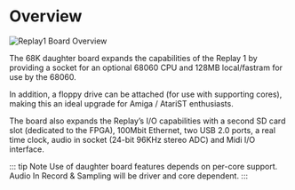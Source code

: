 # Overview

![Replay1 Board Overview](/images/replay1/daughterboard.jpg "Replay 1 daughter board")

The 68K daughter board expands the capabilities of the Replay 1 by providing
a socket for an optional 68060 CPU and 128MB local/fastram for use by the 68060.

In addition, a floppy drive can be attached (for use with supporting cores), making
this an ideal upgrade for Amiga / AtariST enthusiasts.

The board also expands the Replay’s I/O capabilities with a second SD card
slot (dedicated to the FPGA), 100Mbit Ethernet, two USB 2.0 ports, a real time clock,
audio in socket (24-bit 96KHz stereo ADC) and Midi I/O interface.

::: tip Note
Use of daughter board features depends on per-core support. Audio In Record & Sampling will
be driver and core dependent.
:::
